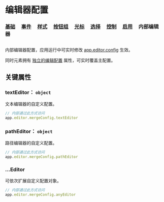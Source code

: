 <script setup>
import Case from '/component/Case.vue'
</script>

# 编辑器配置

### [基础](/plugin/in/editor/config/base.md) &nbsp; &nbsp; [事件](/plugin/in/editor/config/event.md) &nbsp; &nbsp; [样式](/plugin/in/editor/config/style.md) &nbsp; &nbsp; [按钮组](/plugin/in/editor/config/buttons.md) &nbsp; &nbsp; [光标](/plugin/in/editor/config/cursor.md) &nbsp; &nbsp; [选择](/plugin/in/editor/config/select.md) &nbsp; &nbsp; [控制](/plugin/in/editor/config/control.md) &nbsp; &nbsp; [启用](/plugin/in/editor/config/enable.md) &nbsp; &nbsp; 内部编辑器

##

内部编辑器配置，应用运行中可实时修改 [app.editor.config](/plugin/in/editor/Editor.md#config-ieditorconfig) 生效。

同时元素拥有 [独立的编辑配置](/reference/property/editable.md#editconfig-ieditorconfig) 属性，可实时覆盖主配置。

## 关键属性

### textEditor： `object`

文本编辑器的自定义配置。

```ts
// 内部通过此方式访问
app.editor.mergeConfig.textEditor
```

### pathEditor： `object`

路径编辑器的自定义配置。

```ts
// 内部通过此方式访问
app.editor.mergeConfig.pathEditor
```

### ...Editor

可依次扩展自定义配置对象。

```ts
// 内部通过此方式访问
app.editor.mergeConfig.anyEditor
```
